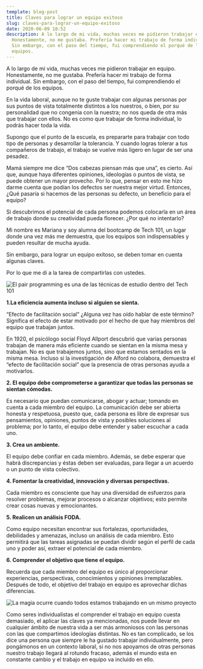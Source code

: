 ```yaml
---
template: blog-post
title: Claves para lograr un equipo exitoso
slug: claves-para-lograr-un-equipo-exitoso
date: 2020-06-09 18:52
description: A lo largo de mi vida, muchas veces me pidieron trabajar en equipo.
  Honestamente, no me gustaba. Prefería hacer mi trabajo de forma individual.
  Sin embargo, con el paso del tiempo, fui comprendiendo el porqué de los
  equipos.
---
```

<!--StartFragment-->

A lo largo de mi vida, muchas veces me pidieron trabajar en equipo. Honestamente, no me gustaba. Prefería hacer mi trabajo de forma individual. Sin embargo, con el paso del tiempo, fui comprendiendo el porqué de los equipos.

En la vida laboral, aunque no te guste trabajar con algunas personas por sus puntos de vista totalmente distintos a los nuestros, o bien, por su personalidad que no congenia con la nuestra; no nos queda de otra más que trabajar con ellos. No es como que trabajar de forma individual, lo podrás hacer toda la vida.

Supongo que el punto de la escuela, es prepararte para trabajar con todo tipo de personas y desarrollar la tolerancia. Y cuando logras tolerar a tus compañeros de trabajo, el trabajo se vuelve más ligero en lugar de ser una pesadez.

Mamá siempre me dice “Dos cabezas piensan más que una”, es cierto. Así que, aunque haya diferentes opiniones, ideologías o puntos de vista, se puede obtener un mayor provecho. Por lo que, pensar en esto me hizo darme cuenta que podían los defectos ser nuestra mejor virtud. Entonces, ¿Qué pasaría si hacemos de las personas su defecto, un beneficio para el equipo?

Si descubrimos el potencial de cada persona podemos colocarla en un área de trabajo donde su creatividad pueda florecer. ¿Por qué no intentarlo?

Mi nombre es Mariana y soy alumna del bootcamp de Tech 101, un lugar donde una vez más me demuestra, que los equipos son indispensables y pueden resultar de mucha ayuda.

Sin embargo, para lograr un equipo exitoso, se deben tomar en cuenta algunas claves.

Por lo que me di a la tarea de compartirlas con ustedes.

![](/assets/1-jszoazix0up9lms2pp_suq.jpeg "El pair programming es una de las técnicas de estudio dentro del Tech 101")

<!--StartFragment-->

**1.La eficiencia aumenta incluso si alguien se sienta.**

“Efecto de facilitación social” ¿Alguna vez has oído hablar de este término? Significa el efecto de estar motivado por el hecho de que hay miembros del equipo que trabajan juntos.

En 1920, el psicólogo social Floyd Allport descubrió que varias personas trabajan de manera más eficiente cuando se sientan en la misma mesa y trabajan. No es que trabajemos juntos, sino que estamos sentados en la misma mesa. Incluso si la investigación de Alford no colabora, demuestra el “efecto de facilitación social” que la presencia de otras personas ayuda a motivarlos.

**2. El equipo debe comprometerse a garantizar que todas las personas se sientan cómodas.**

Es necesario que puedan comunicarse, abogar y actuar; tomando en cuenta a cada miembro del equipo. La comunicación debe ser abierta honesta y respetuosa, puesto que, cada persona es libre de expresar sus pensamientos, opiniones, puntos de vista y posibles soluciones al problema; por lo tanto, el equipo debe entender y saber escuchar a cada uno.

**3. Crea un ambiente.**

El equipo debe confiar en cada miembro. Además, se debe esperar que habrá discrepancias y éstas deben ser evaluadas, para llegar a un acuerdo o un punto de vista colectivo.

**4. Fomentar la creatividad, innovación y diversas perspectivas.**

Cada miembro es consciente que hay una diversidad de esfuerzos para resolver problemas, mejorar procesos o alcanzar objetivos; esto permite crear cosas nuevas y emocionantes.

**5. Realicen un análisis FODA.**

Como equipo necesitan encontrar sus fortalezas, oportunidades, debilidades y amenazas, incluso un análisis de cada miembro. Esto permitirá que las tareas asignadas se puedan dividir según el perfil de cada uno y poder así, extraer el potencial de cada miembro.

**6. Comprender el objetivo que tiene el equipo.**

Recuerda que cada miembro del equipo es único al proporcionar experiencias, perspectivas, conocimientos y opiniones irremplazables. Después de todo, el objetivo del trabajo en equipo es aprovechar dichas diferencias.

![](/assets/1-2wn_angajo4_kn1jfbzuwq.png "La magia ocurre cuando todos estamos trabajando en un mismo proyecto")





Como seres individualistas el comprender el trabajo en equipo cuesta demasiado, el aplicar las claves ya mencionadas, nos puede llevar en cualquier ámbito de nuestra vida a ser más armoniosos con las personas con las que compartimos ideologías distintas. No es tan complicado, se los dice una persona que siempre le ha gustado trabajar individualmente, pero pongámonos en un contexto laboral, si no nos apoyamos de otras personas nuestro trabajo llegará al rotundo fracaso, además el mundo esta en constante cambio y el trabajo en equipo va incluido en ello.





<!--EndFragment-->